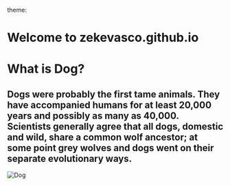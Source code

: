 theme:
# Welcome to zekevasco.github.io
# What is Dog?
## Dogs were probably the first tame animals. They have accompanied humans for at least 20,000 years and possibly as many as 40,000. Scientists generally agree that all dogs, domestic and wild, share a common wolf ancestor; at some point grey wolves and dogs went on their separate evolutionary ways. 
![Dog](https://tse1.mm.bing.net/th?id=OIP.tDmt1DkHIDXbvIuNWJgg0QHaE8&pid=Api&P=0&w=300&h=300)



